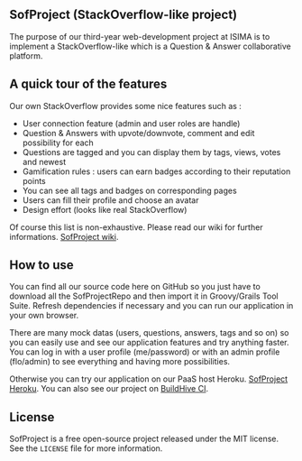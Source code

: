 ## SofProject (StackOverflow-like project) ##

The purpose of our third-year web-development project at ISIMA is to implement a StackOverflow-like which is a Question & Answer collaborative platform.


## A quick tour of the features ##

Our own StackOverflow provides some nice features such as :
 - User connection feature (admin and user roles are handle)
 - Question & Answers with upvote/downvote, comment and edit possibility for each
 - Questions are tagged and you can display them by tags, views, votes and newest
 - Gamification rules : users can earn badges according to their reputation points
 - You can see all tags and badges on corresponding pages
 - Users can fill their profile and choose an avatar
 - Design effort (looks like real StackOverflow)
 

Of course this list is non-exhaustive. Please read our wiki for further informations. [SofProject wiki](https://github.com/flocheyv/SofProjectRepo/wiki/SofProject).


## How to use ##

You can find all our source code here on GitHub so you just have to download all the SofProjectRepo and then
import it in Groovy/Grails Tool Suite. Refresh dependencies if necessary and you can run our application
in your own browser.

There are many mock datas (users, questions, answers, tags and so on) so you can easily use and see our application features and try anything faster.
You can log in with a user profile (me/password) or with an admin profile (flo/admin) to see everything and having more possibilities.

Otherwise you can try our application on our PaaS host Heroku. [SofProject Heroku](https://github.com/flocheyv/).
You can also see our project on [BuildHive CI](https://github.com/flocheyv/).


## License ##

SofProject is a free open-source project released under the MIT license. See the `LICENSE` file for more information.
